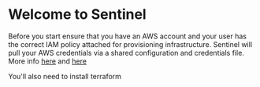 # Welcome to Sentinel 
Before you start ensure that you have an AWS account and your user has the correct IAM policy 
attached for provisioning infrastructure. Sentinel will pull your AWS credentials via a shared configuration
and credentials file. 
More info [here](https://registry.terraform.io/providers/hashicorp/aws/latest/docs#shared-configuration-and-credentials-files) and [here](https://docs.aws.amazon.com/cli/latest/userguide/cli-configure-quickstart.html)


You'll also need to install terraform